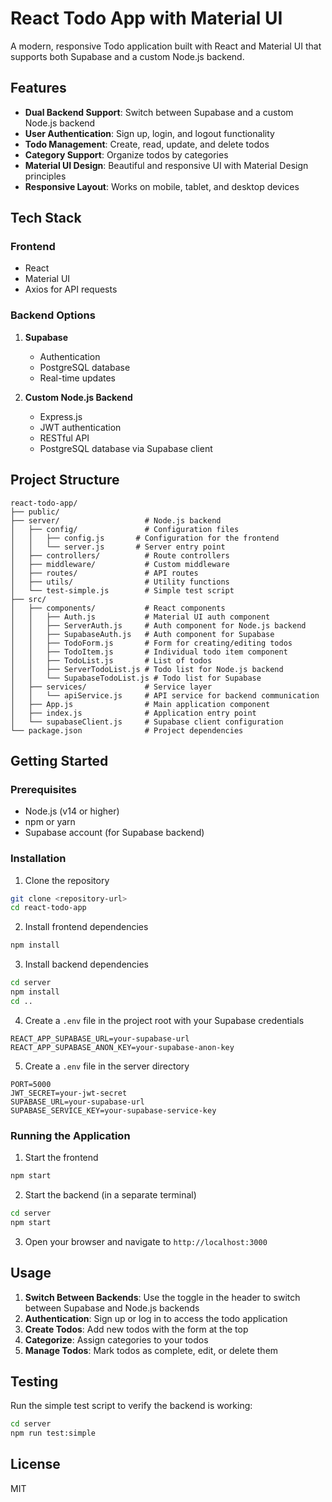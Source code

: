 # React Todo App with Material UI

A modern, responsive Todo application built with React and Material UI that supports both Supabase and a custom Node.js backend.

## Features

- **Dual Backend Support**: Switch between Supabase and a custom Node.js backend
- **User Authentication**: Sign up, login, and logout functionality
- **Todo Management**: Create, read, update, and delete todos
- **Category Support**: Organize todos by categories
- **Material UI Design**: Beautiful and responsive UI with Material Design principles
- **Responsive Layout**: Works on mobile, tablet, and desktop devices

## Tech Stack

### Frontend

- React
- Material UI
- Axios for API requests

### Backend Options

1. **Supabase**

   - Authentication
   - PostgreSQL database
   - Real-time updates

2. **Custom Node.js Backend**
   - Express.js
   - JWT authentication
   - RESTful API
   - PostgreSQL database via Supabase client

## Project Structure

```
react-todo-app/
├── public/
├── server/                   # Node.js backend
│   ├── config/               # Configuration files
│   │   ├── config.js       # Configuration for the frontend
│   │   └── server.js       # Server entry point
│   ├── controllers/          # Route controllers
│   ├── middleware/           # Custom middleware
│   ├── routes/               # API routes
│   ├── utils/                # Utility functions
│   └── test-simple.js        # Simple test script
├── src/
│   ├── components/           # React components
│   │   ├── Auth.js           # Material UI auth component
│   │   ├── ServerAuth.js     # Auth component for Node.js backend
│   │   ├── SupabaseAuth.js   # Auth component for Supabase
│   │   ├── TodoForm.js       # Form for creating/editing todos
│   │   ├── TodoItem.js       # Individual todo item component
│   │   ├── TodoList.js       # List of todos
│   │   ├── ServerTodoList.js # Todo list for Node.js backend
│   │   └── SupabaseTodoList.js # Todo list for Supabase
│   ├── services/             # Service layer
│   │   └── apiService.js     # API service for backend communication
│   ├── App.js                # Main application component
│   ├── index.js              # Application entry point
│   └── supabaseClient.js     # Supabase client configuration
└── package.json              # Project dependencies
```

## Getting Started

### Prerequisites

- Node.js (v14 or higher)
- npm or yarn
- Supabase account (for Supabase backend)

### Installation

1. Clone the repository

```bash
git clone <repository-url>
cd react-todo-app
```

2. Install frontend dependencies

```bash
npm install
```

3. Install backend dependencies

```bash
cd server
npm install
cd ..
```

4. Create a `.env` file in the project root with your Supabase credentials

```
REACT_APP_SUPABASE_URL=your-supabase-url
REACT_APP_SUPABASE_ANON_KEY=your-supabase-anon-key
```

5. Create a `.env` file in the server directory

```
PORT=5000
JWT_SECRET=your-jwt-secret
SUPABASE_URL=your-supabase-url
SUPABASE_SERVICE_KEY=your-supabase-service-key
```

### Running the Application

1. Start the frontend

```bash
npm start
```

2. Start the backend (in a separate terminal)

```bash
cd server
npm start
```

3. Open your browser and navigate to `http://localhost:3000`

## Usage

1. **Switch Between Backends**: Use the toggle in the header to switch between Supabase and Node.js backends
2. **Authentication**: Sign up or log in to access the todo application
3. **Create Todos**: Add new todos with the form at the top
4. **Categorize**: Assign categories to your todos
5. **Manage Todos**: Mark todos as complete, edit, or delete them

## Testing

Run the simple test script to verify the backend is working:

```bash
cd server
npm run test:simple
```

## License

MIT
